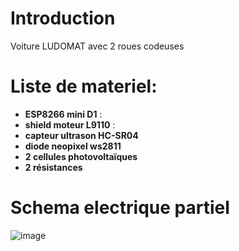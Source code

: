 # Introduction

Voiture LUDOMAT avec 2 roues codeuses

# Liste de materiel:
- __ESP8266 mini D1__ : 
- __shield moteur L9110__ : 
- __capteur ultrason HC-SR04__
- __diode neopixel ws2811__
- __2 cellules photovoltaïques__
- __2 résistances__

# Schema electrique partiel

![image](https://github.com/anumby-source/developpement-voiture/assets/90700891/3b7ca4c9-fa1a-48a8-b956-838a0c0d54a6)









